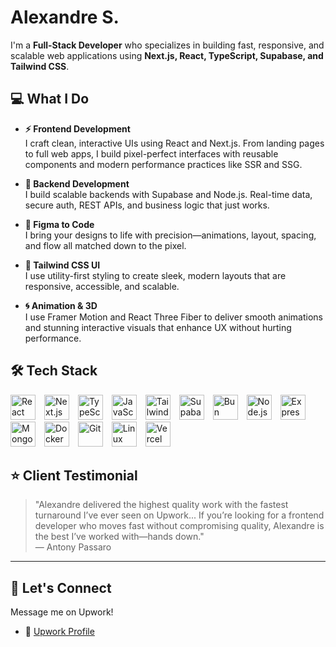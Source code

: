 # Alexandre S.

I'm a **Full-Stack Developer** who specializes in building fast, responsive, and scalable web applications using **Next.js, React, TypeScript, Supabase, and Tailwind CSS**.

## 💻 What I Do

- **⚡ Frontend Development**  
  I craft clean, interactive UIs using React and Next.js. From landing pages to full web apps, I build pixel-perfect interfaces with reusable components and modern performance practices like SSR and SSG.

- **🔧 Backend Development**  
  I build scalable backends with Supabase and Node.js. Real-time data, secure auth, REST APIs, and business logic that just works.

- **🎨 Figma to Code**  
  I bring your designs to life with precision—animations, layout, spacing, and flow all matched down to the pixel.

- **🍃 Tailwind CSS UI**  
  I use utility-first styling to create sleek, modern layouts that are responsive, accessible, and scalable.

- **🌀 Animation & 3D**  
  I use Framer Motion and React Three Fiber to deliver smooth animations and stunning interactive visuals that enhance UX without hurting performance.

## 🛠️ Tech Stack

<p align="left">
  <!-- Frontend -->
  <img src="https://cdn.jsdelivr.net/gh/devicons/devicon/icons/react/react-original.svg" alt="React" width="40" height="40" style="margin-right:10px;" />
  <img src="https://cdn.jsdelivr.net/gh/devicons/devicon/icons/nextjs/nextjs-original.svg" alt="Next.js" width="40" height="40" style="margin-right:10px;" />
  <img src="https://cdn.jsdelivr.net/gh/devicons/devicon/icons/typescript/typescript-original.svg" alt="TypeScript" width="40" height="40" style="margin-right:10px;" />
  <img src="https://cdn.jsdelivr.net/gh/devicons/devicon/icons/javascript/javascript-original.svg" alt="JavaScript" width="40" height="40" style="margin-right:10px;" />
  <img src="https://cdn.jsdelivr.net/gh/devicons/devicon/icons/tailwindcss/tailwindcss-original.svg" alt="Tailwind CSS" width="40" height="40" style="margin-right:10px;" />

  <!-- Backend -->
  <img src="https://cdn.jsdelivr.net/gh/devicons/devicon/icons/supabase/supabase-original.svg" alt="Supabase" width="40" height="40" style="margin-right:10px;" />
    <img src="https://cdn.jsdelivr.net/gh/devicons/devicon/icons/bun/bun-original.svg" alt="Bun" width="40" height="40" style="margin-right:10px;" />
  <img src="https://cdn.jsdelivr.net/gh/devicons/devicon/icons/nodejs/nodejs-original.svg" alt="Node.js" width="40" height="40" style="margin-right:10px;" />
  <img src="https://cdn.jsdelivr.net/gh/devicons/devicon/icons/express/express-original.svg" alt="Express.js" width="40" height="40" style="margin-right:10px;" />
  <img src="https://cdn.jsdelivr.net/gh/devicons/devicon/icons/mongodb/mongodb-original.svg" alt="MongoDB" width="40" height="40" style="margin-right:10px;" />

  <!-- Tools -->
  <img src="https://cdn.jsdelivr.net/gh/devicons/devicon/icons/docker/docker-original.svg" alt="Docker" width="40" height="40" style="margin-right:10px;" />
  <img src="https://cdn.jsdelivr.net/gh/devicons/devicon/icons/git/git-original.svg" alt="Git" width="40" height="40" style="margin-right:10px;" />
  <img src="https://cdn.jsdelivr.net/gh/devicons/devicon/icons/linux/linux-original.svg" alt="Linux" width="40" height="40" style="margin-right:10px;" />
  <img src="https://cdn.jsdelivr.net/gh/devicons/devicon/icons/vercel/vercel-original.svg" alt="Vercel" width="40" height="40" style="margin-right:10px;" />
</p>



## ⭐ Client Testimonial

> "Alexandre delivered the highest quality work with the fastest turnaround I’ve ever seen on Upwork... If you’re looking for a frontend developer who moves fast without compromising quality, Alexandre is the best I’ve worked with—hands down."  
> — Antony Passaro

---

## 💬 Let's Connect

Message me on Upwork!

- 💼 [Upwork Profile](https://www.upwork.com/freelancers/~0195eb183890e51fb1)
